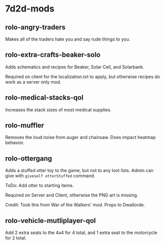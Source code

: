 # 7d2d-mods

## rolo-angry-traders

Makes all of the traders hate you and say rude things to you.

## rolo-extra-crafts-beaker-solo

Adds schematics and recipes for Beaker, Solar Cell, and Solarbank.

Required on client for the localization.txt to apply, but otherwise recipes do work as a server only mod.

## rolo-medical-stacks-qol

Increases the stack sizes of most medical supplies.

## rolo-muffler

Removes the loud noise from auger and chainsaw.  Does impact heatmap behavior.

## rolo-ottergang

Adds a stuffed otter toy to the game, but not to any loot lists.  Admin can give with `giveself otterStuffed` command.

ToDo:  Add otter to starting items.

Required on Server and Client, otherwise the PNG art is missing.

Credit:  Took this from War of the Walkers' mod.  Props to Dwallorde.

## rolo-vehicle-mutliplayer-qol

Add 2 extra seats to the 4x4 for 4 total, and 1 extra seat to the motorcycle for 2 total.
